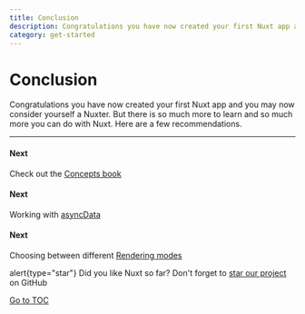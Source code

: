 ```yaml
---
title: Conclusion
description: Congratulations you have now created your first Nuxt app and you may now consider yourself a Nuxter. But there is so much more to learn and so much more you can do with Nuxt. Here are a few recommendations.
category: get-started
---
```

# Conclusion

Congratulations you have now created your first Nuxt app and you may now consider yourself a Nuxter. But there is so much more to learn and so much more you can do with Nuxt. Here are a few recommendations.

---

#### Next
Check out the [Concepts book](./concepts/views)


#### Next
Working with [asyncData](./features/data-fetching#async-data)


#### Next
Choosing between different [Rendering modes](./features/rendering-modes)


alert{type="star"}
Did you like Nuxt so far? Don't forget to [star our project](https://github.com/nuxt/nuxt.js) on GitHub

<span style='float: footnote;'><a href="../index.html#toc">Go to TOC</a></span>
